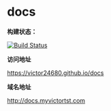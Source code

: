 # docs

**构建状态：**

[![Build Status](https://travis-ci.org/victor24680/docs.svg?branch=master)](https://travis-ci.org/victor24680/docs)

**访问地址**

https://victor24680.github.io/docs

**域名地址**

http://docs.myvictortst.com